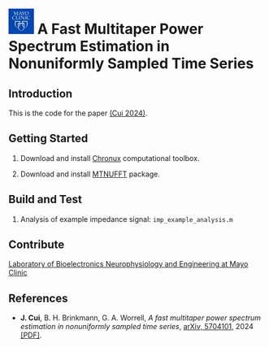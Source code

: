 # <img src="./images/mayo_logo.png" alt="mayo" width="50"/> A Fast Multitaper Power Spectrum Estimation in Nonuniformly Sampled Time Series

## Introduction

This is the code for the paper [(Cui 2024)](https://arxiv.org/abs/2407.01943).

## Getting Started

1. Download and install [Chronux](https://github.com/jiecui/chronux) computational toolbox.

2. Download and install [MTNUFFT](https://github.com/jiecui/mtnufft) package.

## Build and Test

1. Analysis of example impedance signal: ```imp_example_analysis.m```

## Contribute

[Laboratory of Bioelectronics Neurophysiology and Engineering at Mayo Clinic](https://www.mayo.edu/research/labs/bioelectronics-neurophysiology-engineering/overview)

## References

* __J. Cui__, B. H. Brinkmann, G. A. Worrell, _A fast multitaper power spectrum estimation in nonuniformly sampled time series_, [arXiv, 5704101](https://arxiv.org/abs/2407.01943), 2024 [[PDF]](./docs/fast_mtnufft_arxiv_v1.pdf).